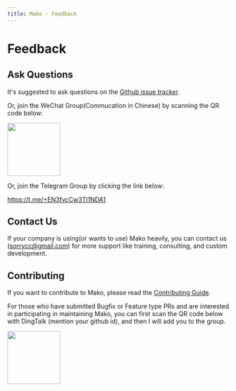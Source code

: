 ```yaml
---
title: Mako - Feedback
---
```


# Feedback

## Ask Questions

It's suggested to ask questions on the [Github issue tracker](https://github.com/umijs/mako/issues).

Or, join the WeChat Group(Commucation in Chinese) by scanning the QR code below:

<img src="https://res.cloudinary.com/sorrycc/image/upload/v1719214244/blog/qla9h5mf.jpg" width="120" />

Or, join the Telegram Group by clicking the link below:

https://t.me/+EN3fycCw3TI1NDA1

## Contact Us

If your company is using(or wants to use) Mako heavily, you can contact us ([sorrycc@gmail.com](mailto:sorrycc@gmail.com)) for more support like training, consulting, and custom development.

## Contributing

If you want to contribute to Mako, please read the [Contributing Guide](/docs/contributing).

For those who have submitted Bugfix or Feature type PRs and are interested in participating in maintaining Mako, you can first scan the QR code below with DingTalk (mention your github id), and then I will add you to the group.

<img src="https://img.alicdn.com/imgextra/i2/O1CN01DLiPrU1WsbDdnwRr9_!!6000000002844-2-tps-340-336.png" width="120" />
